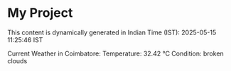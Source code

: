 # My Project

This content is dynamically generated in Indian Time (IST): 2025-05-15 11:25:46 IST


Current Weather in Coimbatore:
Temperature: 32.42 °C
Condition: broken clouds
